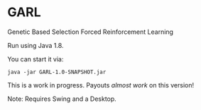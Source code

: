 # GARL
Genetic Based Selection Forced Reinforcement Learning

Run using Java 1.8.

You can start it via:
```
java -jar GARL-1.0-SNAPSHOT.jar
```

This is a work in progress. Payouts *almost work* on this version!

Note: Requires Swing and a Desktop.
